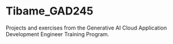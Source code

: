 # Tibame_GAD245
Projects and exercises from the Generative AI Cloud Application Development Engineer Training Program.
